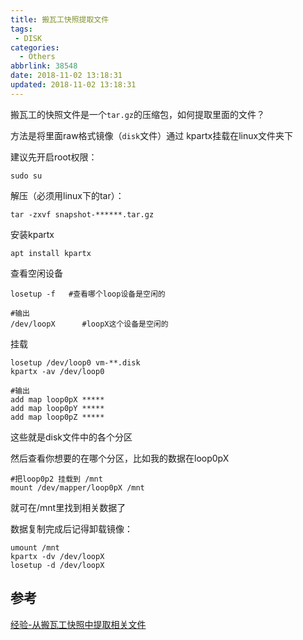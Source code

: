 ```yaml
---
title: 搬瓦工快照提取文件
tags:
 - DISK
categories:
  - Others
abbrlink: 38548
date: 2018-11-02 13:18:31
updated: 2018-11-02 13:18:31
---
```


搬瓦工的快照文件是一个`tar.gz`的压缩包，如何提取里面的文件？

方法是将里面raw格式镜像（`disk`文件）通过 kpartx挂载在linux文件夹下

建议先开启root权限：

```
sudo su
```

解压（必须用linux下的tar）：

```
tar -zxvf snapshot-******.tar.gz
```

安装kpartx

```
apt install kpartx
```

查看空闲设备

```
losetup -f   #查看哪个loop设备是空闲的
```
```
#输出
/dev/loopX      #loopX这个设备是空闲的
```

挂载

```
losetup /dev/loop0 vm-**.disk
kpartx -av /dev/loop0
```
```
#输出
add map loop0pX *****
add map loop0pY *****
add map loop0pZ *****
```

这些就是disk文件中的各个分区

然后查看你想要的在哪个分区，比如我的数据在loop0pX

```
#把loop0p2 挂载到 /mnt
mount /dev/mapper/loop0pX /mnt
```

就可在/mnt里找到相关数据了

数据复制完成后记得卸载镜像：

```
umount /mnt
kpartx -dv /dev/loopX
losetup -d /dev/loopX
```



## 参考

[经验-从搬瓦工快照中提取相关文件](https://www.hostloc.com/thread-392553-1-1.html)